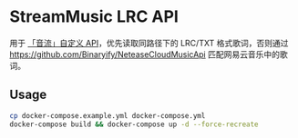 # StreamMusic LRC API

用于 [「音流」自定义 API](https://aqzscn.cn/archives/stream-music-custom-api)，优先读取同路径下的 LRC/TXT 格式歌词，否则通过 https://github.com/Binaryify/NeteaseCloudMusicApi 匹配网易云音乐中的歌词。

## Usage

``` bash
cp docker-compose.example.yml docker-compose.yml  
docker-compose build && docker-compose up -d --force-recreate
```